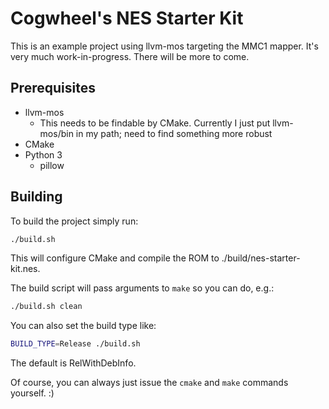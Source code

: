 # Cogwheel's NES Starter Kit

This is an example project using llvm-mos targeting the MMC1 mapper. It's very much work-in-progress. There will be more to come.

## Prerequisites

- llvm-mos
  - This needs to be findable by CMake. Currently I just put llvm-mos/bin in my path; need to find something more robust
- CMake
- Python 3
  - pillow

## Building

To build the project simply run:

```sh
./build.sh
```

This will configure CMake and compile the ROM to ./build/nes-starter-kit.nes.

The build script will pass arguments to `make` so you can do, e.g.:

```sh
./build.sh clean
```

You can also set the build type like:

```sh
BUILD_TYPE=Release ./build.sh
```

The default is RelWithDebInfo.

Of course, you can always just issue the `cmake` and `make` commands yourself. :)
